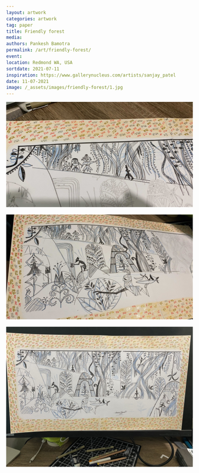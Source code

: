 ```yaml
---
layout: artwork
categories: artwork
tag: paper
title: Friendly forest
media: 
authors: Pankesh Bamotra
permalink: /art/friendly-forest/
event: 
location: Redmond WA, USA
sortdate: 2021-07-11
inspiration: https://www.gallerynucleus.com/artists/sanjay_patel
date: 11-07-2021
image: /_assets/images/friendly-forest/1.jpg
---
```

![](/_assets/images/friendly-forest/1.jpg)
<br/><br/>
![](/_assets/images/friendly-forest/2.jpg)
<br/><br/>
![](/_assets/images/friendly-forest/3.jpg)